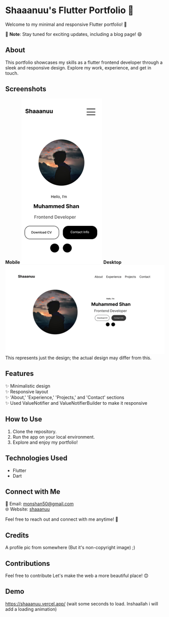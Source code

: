 # Shaaanuu's Flutter Portfolio 🚀

Welcome to my minimal and responsive Flutter portfolio! 🌟

📌 **Note**: Stay tuned for exciting updates, including a blog page! 😄

## About
This portfolio showcases my skills as a flutter frontend developer through a sleek and responsive design. Explore my work, experience, and get in touch.

## Screenshots
**Mobile**
![Mobile Design](/screenshots/design_mobile.png)
**Desktop**
![Desktop Design](/screenshots/design_desktop.png)
This represents just the design; the actual design may differ from this.

## Features
✨ Minimalistic design\
✨ Responsive layout\
✨ 'About,' 'Experience,' 'Projects,' and 'Contact' sections\
✨ Used ValueNotifier and ValueNotifierBuilder to make it responsive

## How to Use
1. Clone the repository.
2. Run the app on your local environment.
3. Explore and enjoy my portfolio!

## Technologies Used
- Flutter
- Dart

## Connect with Me
📧 Email: monshan50@gmail.com\
🌐 Website: [shaaanuu](https://shaaanuu.github.io)

Feel free to reach out and connect with me anytime! 🚀

## Credits
A profile pic from somewhere (But it's non-copyright image) ;)

## Contributions

Feel free to contribute
Let's make the web a more beautiful place! 😊

## Demo

https://shaaanuu.vercel.app/
(wait some seconds to load. Inshaallah i will add a loading animation)
